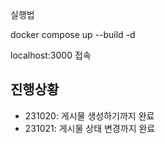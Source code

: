 실행법

docker compose up --build -d

localhost:3000 접속

## 진행상황
- 231020: 게시물 생성하기까지 완료
- 231021: 게시물 상태 변경까지 완료
